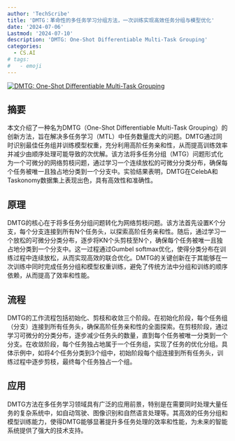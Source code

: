 ```yaml
---
author: 'TechScribe'
title: 'DMTG：革命性的多任务学习分组方法，一次训练实现高效任务分组与模型优化'
date: '2024-07-06'
Lastmod: '2024-07-10'
description: 'DMTG: One-Shot Differentiable Multi-Task Grouping'
categories:
  - CS.AI
# tags:
#   - emoji
---
```


[![DMTG: One-Shot Differentiable Multi-Task Grouping](https://arxiv-research-1301205113.cos.ap-guangzhou.myqcloud.com/images/2407.05082v1.pdf_0.jpg)](https://arxiv.org/abs/2407.05082v1)

## 摘要

本文介绍了一种名为DMTG（One-Shot Differentiable Multi-Task Grouping）的创新方法，旨在解决多任务学习（MTL）中任务数量庞大的问题。DMTG通过同时识别最佳任务组并训练模型权重，充分利用高阶任务亲和性，从而提高训练效率并减少由顺序处理可能导致的次优解。该方法将多任务分组（MTG）问题形式化为一个可微分的网络剪枝问题，通过学习一个连续放松的可微分分类分布，确保每个任务被唯一且独占地分类到一个分支中。实验结果表明，DMTG在CelebA和Taskonomy数据集上表现出色，具有高效性和准确性。<!--more-->

## 原理

DMTG的核心在于将多任务分组问题转化为网络剪枝问题。该方法首先设置K个分支，每个分支连接到所有N个任务头，以探索高阶任务亲和性。随后，通过学习一个放松的可微分分类分布，逐步将KN个头剪枝至N个，确保每个任务被唯一且独占地分类到一个分支中。这一过程通过Gumbel softmax优化，使得分类分布在训练过程中连续放松，从而实现高效的联合优化。DMTG的关键创新在于其能够在一次训练中同时完成任务分组和模型权重训练，避免了传统方法中分组和训练的顺序依赖，从而提高了效率和性能。

## 流程

DMTG的工作流程包括初始化、剪枝和收敛三个阶段。在初始化阶段，每个任务组（分支）连接到所有任务头，确保高阶任务亲和性的全面探索。在剪枝阶段，通过学习可微分的分类分布，逐步减少任务头的数量，直到每个任务被唯一分类到一个分支。在收敛阶段，每个任务独占地属于一个任务组，实现了任务的优化分组。具体示例中，如将4个任务分类到3个组中，初始阶段每个组连接到所有任务头，训练过程中逐步剪枝，最终每个任务独占一个组。

## 应用

DMTG方法在多任务学习领域具有广泛的应用前景，特别是在需要同时处理大量任务的复杂系统中，如自动驾驶、图像识别和自然语言处理等。其高效的任务分组和模型训练能力，使得DMTG能够显著提升多任务处理的效率和性能，为未来的智能系统提供了强大的技术支持。